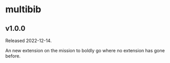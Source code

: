 multibib
========

v1.0.0
------

Released 2022-12-14.

An new extension on the mission to boldly go where no extension
has gone before.
